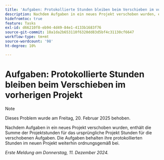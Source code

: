 ```yaml
---
title: 'Aufgaben: Protokollierte Stunden bleiben beim Verschieben im vorherigen Projekt'
description: Nachdem Aufgaben in ein neues Projekt verschoben wurden, enthält die Summe der Projektstunden für das ursprüngliche Projekt Stunden für die verschobenen Aufgaben. Die Aufgaben behalten ihre protokollierten Stunden im neuen Projekt weiterhin ordnungsgemäß bei.
hidefromtoc: true
feature: Tasks
exl-id: d66210f8-eb94-4d49-84e1-4133b1683f76
source-git-commit: 18a1da2b653110f6320dd83d5bf4c31130cf6647
workflow-type: tm+mt
source-wordcount: '98'
ht-degree: 10%

---
```


# Aufgaben: Protokollierte Stunden bleiben beim Verschieben im vorherigen Projekt

>[!NOTE]
>
>Dieses Problem wurde am Freitag, 20. Februar 2025 behoben.

Nachdem Aufgaben in ein neues Projekt verschoben wurden, enthält die Summe der Projektstunden für das ursprüngliche Projekt Stunden für die verschobenen Aufgaben. Die Aufgaben behalten ihre protokollierten Stunden im neuen Projekt weiterhin ordnungsgemäß bei.

_Erste Meldung am Donnerstag, 11. Dezember 2024._
